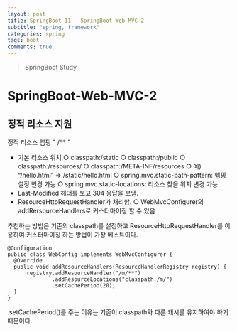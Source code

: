 ```yaml
---
layout: post
title: SpringBoot 11 - SpringBoot-Web-MVC-2
subtitle: "spring, framework"
categories: spring
tags: boot
comments: true
---
```

> SpringBoot Study

# SpringBoot-Web-MVC-2

## 정적 리소스 지원

  정적 리소스 맵핑 " /** "

  * 기본 리소스 위치 
    ○ classpath:/static
    ○ classpath:/public
    ○ classpath:/resources/
    ○ classpath:/META-INF/resources
    ○ 예) “/hello.html” => /static/hello.html
    ○ spring.mvc.static-path-pattern: 맵핑 설정 변경 가능
    ○ spring.mvc.static-locations: 리소스 찾을 위치 변경 가능
  * Last-Modified 헤더를 보고 304 응답을 보냄. 
  * ResourceHttpRequestHandler가 처리함.
    ○ WebMvcConfigurer의 addRersourceHandlers로 커스터마이징 할 수 있음

  추천하는 방법은 기존의 classpath를 설정하고 ResourceHttpRequestHandler를 이용하여 커스터마이징 하는 방법이 가장 베스트이다. 

  ```
  @Configuration
  public class WebConfig implements WebMvcConfigurer {
    @Override
    public void addResourceHandlers(ResourceHandlerRegistry registry) {
        registry.addResourceHandler("/m/**")
                .addResourceLocations("classpath:/m/")
                .setCachePeriod(20);
    }
  }
  ```   
  .setCachePeriod()를 주는 이유는 기존이 classpath와 다른 캐시를 유지하여야 하기 때문이다.